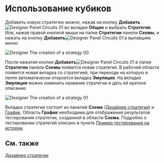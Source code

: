 # Использование кубиков

Добавить новую стратегию можно, нажав на кнопку **Добавить**![Designer Panel Circuits 01](~/images/Designer_Panel_Circuits_01.png) во вкладке **Общие** и выбрать **Стратегия**. Или, нажав правой кнопкой мыши на папке **Стратегии** панели **Схемы**, и нажать на кнопку **Добавить**![Designer Panel Circuits 01](~/images/Designer_Panel_Circuits_01.png) в выпавшем меню:

![Designer The creation of a strategy 00](~/images/Designer_creation_of_strategy_00.png)

После нажатия кнопки **Добавить**![Designer Panel Circuits 01](~/images/Designer_Panel_Circuits_01.png) в папке **Стратегии** панели **Схемы** появится новая стратегия. В рабочей области появится новая вкладка со стратегией, при переходе на которую в ленте автоматически откроется вкладка **Эмуляция**. На вкладке **Эмуляция** можно изменить название стратегии и дать ей краткое описание:

![Designer The creation of a strategy 01](~/images/Designer_creation_of_strategy_01.png)

Вкладка стратегии состоит из панелей **Схема** ([Дизайнер стратегии](Designer_Designer_schemes_strategies_and_component_elements.md)) и [График](Designer_Chart.md). Область **График** необходима для отображения результатов тестирования стратегии, созданной в области **Схема**. Подробно о тестировании стратегий описано в пункте [Пример тестирования на истории](Designer_Example_of_backtesting.md).

## См. также

[Дизайнер стратегии](Designer_Designer_schemes_strategies_and_component_elements.md)
